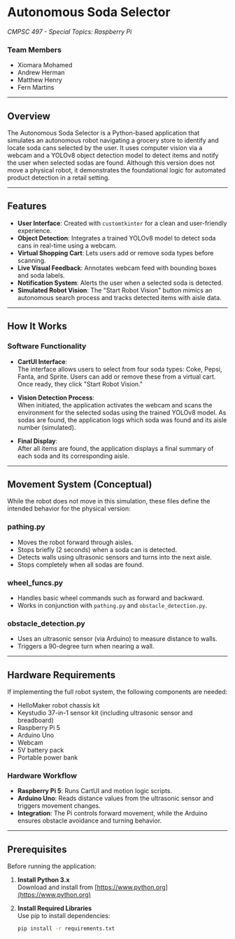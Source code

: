 # Autonomous Soda Selector  
*CMPSC 497 - Special Topics: Raspberry Pi*  

### Team Members  
- Xiomara Mohamed  
- Andrew Herman  
- Matthew Henry  
- Fern Martins  

---

## Overview

The Autonomous Soda Selector is a Python-based application that simulates an autonomous robot navigating a grocery store to identify and locate soda cans selected by the user. It uses computer vision via a webcam and a YOLOv8 object detection model to detect items and notify the user when selected sodas are found. Although this version does not move a physical robot, it demonstrates the foundational logic for automated product detection in a retail setting.

---

## Features

- **User Interface**: Created with `customtkinter` for a clean and user-friendly experience.
- **Object Detection**: Integrates a trained YOLOv8 model to detect soda cans in real-time using a webcam.
- **Virtual Shopping Cart**: Lets users add or remove soda types before scanning.
- **Live Visual Feedback**: Annotates webcam feed with bounding boxes and soda labels.
- **Notification System**: Alerts the user when a selected soda is detected.
- **Simulated Robot Vision**: The "Start Robot Vision" button mimics an autonomous search process and tracks detected items with aisle data.

---

## How It Works

### Software Functionality

- **CartUI Interface**:  
  The interface allows users to select from four soda types: Coke, Pepsi, Fanta, and Sprite. Users can add or remove these from a virtual cart. Once ready, they click "Start Robot Vision."

- **Vision Detection Process**:  
  When initiated, the application activates the webcam and scans the environment for the selected sodas using the trained YOLOv8 model. As sodas are found, the application logs which soda was found and its aisle number (simulated).

- **Final Display**:  
  After all items are found, the application displays a final summary of each soda and its corresponding aisle.

---

## Movement System (Conceptual)

While the robot does not move in this simulation, these files define the intended behavior for the physical version:

### pathing.py
- Moves the robot forward through aisles.
- Stops briefly (2 seconds) when a soda can is detected.
- Detects walls using ultrasonic sensors and turns into the next aisle.
- Stops completely when all sodas are found.

### wheel_funcs.py
- Handles basic wheel commands such as forward and backward.
- Works in conjunction with `pathing.py` and `obstacle_detection.py`.

### obstacle_detection.py
- Uses an ultrasonic sensor (via Arduino) to measure distance to walls.
- Triggers a 90-degree turn when nearing a wall.

---

## Hardware Requirements

If implementing the full robot system, the following components are needed:

- HelloMaker robot chassis kit  
- Keystudio 37-in-1 sensor kit (including ultrasonic sensor and breadboard)  
- Raspberry Pi 5  
- Arduino Uno  
- Webcam  
- 5V battery pack  
- Portable power bank  

### Hardware Workflow

- **Raspberry Pi 5**: Runs CartUI and motion logic scripts.
- **Arduino Uno**: Reads distance values from the ultrasonic sensor and triggers movement changes.
- **Integration**: The Pi controls forward movement, while the Arduino ensures obstacle avoidance and turning behavior.

---

## Prerequisites

Before running the application:

1. **Install Python 3.x**  
   Download and install from [https://www.python.org](https://www.python.org)

2. **Install Required Libraries**  
   Use pip to install dependencies:
   ```bash
   pip install -r requirements.txt
